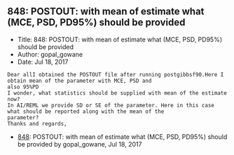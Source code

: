 ## 848: POSTOUT: with mean of estimate what (MCE, PSD, PD95%) should be provided

- Title: 848: POSTOUT: with mean of estimate what (MCE, PSD, PD95%) should be provided
- Author: gopal_gowane
- Date: Jul 18, 2017

```
Dear allI obtained the POSTOUT file after running postgibbsf90.Here I obtain mean of the parameter with MCE, PSD and
also 95%PD
I wonder, what statistics should be supplied with mean of the estimate now?
In AI/REML we provide SD or SE of the parameter. Here in this case what should be reported along with the mean of the
parameter?
Thanks and regards,
```

- [848](0848.md): POSTOUT: with mean of estimate what (MCE, PSD, PD95%) should be provided by gopal_gowane, Jul 18, 2017
